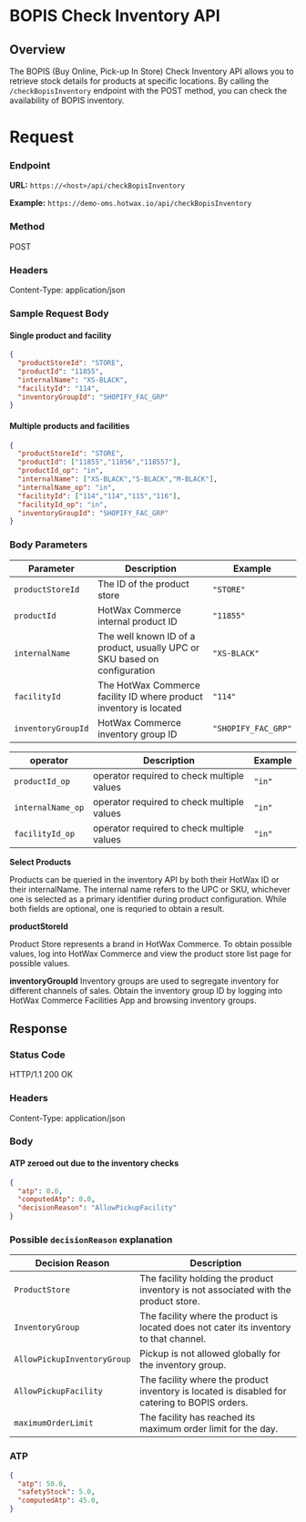 # BOPIS Check Inventory API 

## Overview
The BOPIS (Buy Online, Pick-up In Store) Check Inventory API allows you to retrieve stock details for products at specific locations. By calling the `/checkBopisInventory` endpoint with the POST method, you can check the availability of BOPIS inventory.


# Request

### Endpoint

**URL:** `https://<host>/api/checkBopisInventory`  

**Example:** `https://demo-oms.hotwax.io/api/checkBopisInventory`

### Method
POST

### Headers

Content-Type: application/json


### Sample Request Body

#### Single product and facility

```json
{
  "productStoreId": "STORE",
  "productId": "11855",
  "internalName": "XS-BLACK",
  "facilityId": "114",
  "inventoryGroupId": "SHOPIFY_FAC_GRP"
}
```

#### Multiple products and facilities
```json
{
  "productStoreId": "STORE",
  "productId": ["11855","11856","118557"],
  "productId_op": "in",
  "internalName": ["XS-BLACK","S-BLACK","M-BLACK"],
  "internalName_op": "in",
  "facilityId": ["114","114","115","116"],
  "facilityId_op": "in",
  "inventoryGroupId": "SHOPIFY_FAC_GRP"
}
```

### Body Parameters

| Parameter        | Description                                             | Example             |
|------------------|---------------------------------------------------------|---------------------|
| `productStoreId` | The ID of the product store                             | `"STORE"`           |
| `productId`      | HotWax Commerce internal product ID                     | `"11855"`           |
| `internalName`   | The well known ID of a product, usually UPC or SKU based on configuration| `"XS-BLACK"`           |
| `facilityId`     | The HotWax Commerce facility ID where product inventory is located | `"114"`             |
| `inventoryGroupId` | HotWax Commerce inventory group ID                     | `"SHOPIFY_FAC_GRP"` |

| operator        | Description                                              | Example            |
|------------------|---------------------------------------------------------|--------------------|
| `productId_op`      | operator required to check multiple values           | `"in"`             |
| `internalName_op`   | operator required to check multiple values           | `"in"`             |
| `facilityId_op`     | operator required to check multiple values           | `"in"`             |

**Select Products**

Products can be queried in the inventory API by both their HotWax ID or their internalName. The internal name refers to the UPC or SKU, whichever one is selected as a primary identifier during product configuration. While both fields are optional, one is requried to obtain a result.

**productStoreId**

Product Store represents a brand in HotWax Commerce. To obtain possible values, log into HotWax Commerce and view the product store list page for possible values.

**inventoryGroupId**
Inventory groups are used to segregate inventory for different channels of sales. Obtain the inventory group ID by logging into HotWax Commerce Facilities App and browsing inventory groups.

## Response

### Status Code

HTTP/1.1 200 OK

### Headers

Content-Type: application/json


### Body

#### ATP zeroed out due to the inventory checks

```json
{
  "atp": 0.0,
  "computedAtp": 0.0,
  "decisionReason": "AllowPickupFacility"
}
```

### Possible `decisionReason` explanation

| Decision Reason             | Description                                                                 |
|-----------------------------|-----------------------------------------------------------------------------|
| `ProductStore`              | The facility holding the product inventory is not associated with the product store.                     |
| `InventoryGroup`            | The facility where the product is located does not cater its inventory to that channel. |
| `AllowPickupInventoryGroup` | Pickup is not allowed globally for the inventory group.                     |
| `AllowPickupFacility`       | The facility where the product inventory is located is disabled for catering to BOPIS orders. |
| `maximumOrderLimit`         | The facility has reached its maximum order limit for the day.               |

### ATP

```json
{
  "atp": 50.0,
  "safetyStock": 5.0,
  "computedAtp": 45.0,
}
```
